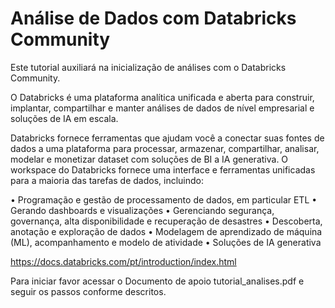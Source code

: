 # Análise de Dados com Databricks Community

Este tutorial auxiliará na inicialização de análises com o Databricks Community.

O Databricks é uma plataforma analítica unificada e aberta para construir, implantar, compartilhar e manter análises de dados de nível empresarial e soluções de IA em escala.

Databricks fornece ferramentas que ajudam você a conectar suas fontes de dados a uma plataforma para processar, armazenar, compartilhar, analisar, modelar e monetizar dataset com soluções de BI a IA generativa.
O workspace do Databricks fornece uma interface e ferramentas unificadas para a maioria das tarefas de dados, incluindo:

• Programação e gestão de processamento de dados, em particular ETL
• Gerando dashboards e visualizações
• Gerenciando segurança, governança, alta disponibilidade e recuperação de desastres
• Descoberta, anotação e exploração de dados
• Modelagem de aprendizado de máquina (ML), acompanhamento e modelo de atividade
• Soluções de IA generativa

https://docs.databricks.com/pt/introduction/index.html

Para iniciar favor acessar o Documento de apoio tutorial_analises.pdf e seguir os passos conforme descritos.
